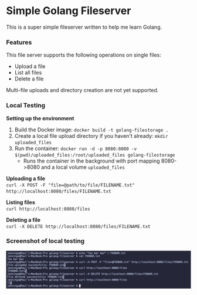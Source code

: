 # Simple Golang Fileserver

This is a super simple fileserver written to help me learn Golang.

### Features

This file server supports the following operations on single files:

- Upload a file
- List all files
- Delete a file

Multi-file uploads and directory creation are not yet supported.

### Local Testing

**Setting up the environment**
1. Build the Docker image: `docker build -t golang-filestorage .`
2. Create a local file upload directory if you haven't already: `mkdir uploaded_files`
3. Run the container: `docker run -d -p 8080:8080 -v $(pwd)/uploaded_files:/root/uploaded_files golang-filestorage`
   - Runs the container in the background with port mapping 8080->8080 and a local volume `uploaded_files`

**Uploading a file**  
`curl -X POST -F "file=@path/to/file/FILENAME.txt" http://localhost:8080/files/FILENAME.txt`

**Listing files**  
`curl http://localhost:8080/files`

**Deleting a file**  
`curl -X DELETE http://localhost:8080/files/FILENAME.txt`


### Screenshot of local testing

<img src="example_usage.png" alt="Example usage" width="800"/>
